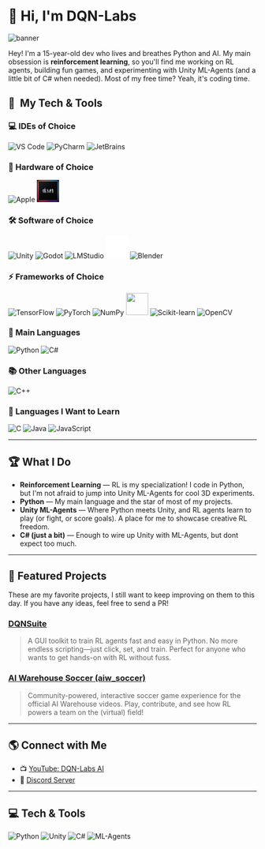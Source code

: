 # 👋 Hi, I'm DQN-Labs

![banner](https://capsule-render.vercel.app/api?type=waving&color=0:22224C,100:2E8FFA&height=160&section=header&text=DQN-Labs&fontSize=48&fontAlignY=35&desc=Reinforcement%20Learning%20%7C%20Python%20%7C%20Unity%20ML-Agents&descAlignY=60)

Hey! I'm a 15-year-old dev who lives and breathes Python and AI. My main obsession is **reinforcement learning**, so you'll find me working on RL agents, building fun games, and experimenting with Unity ML-Agents (and a little bit of C# when needed). Most of my free time? Yeah, it's coding time.

<h2> 🚀 &nbsp;My Tech & Tools</h2>

<!-- IDEs of Choice -->
<h3>💻 IDEs of Choice</h3>
<p align="left">
  <img src="https://cdn.jsdelivr.net/gh/devicons/devicon/icons/vscode/vscode-original.svg" alt="VS Code" title="VS Code" width="45" height="45"/>
  <img src="https://cdn.jsdelivr.net/gh/devicons/devicon/icons/pycharm/pycharm-original.svg" alt="PyCharm" width="45" height="45"/>
  <img src="https://cdn.jsdelivr.net/gh/devicons/devicon/icons/jetbrains/jetbrains-original.svg" alt="JetBrains" width="45" height="45"/>
</p>


<!-- Hardware of Choice -->
<h3>💾 Hardware of Choice</h3>
<p align="left">
  <img src="https://cdn.jsdelivr.net/gh/devicons/devicon/icons/apple/apple-original.svg" alt="Apple" title="Apple" width="45" height="45"/>
  <img src="./assets/icons/m1.svg" alt="Apple M1" width="45" height="45"/>
  
          

</p>

<!-- Software of Choice -->
<h3>🛠️ Software of Choice</h3>
<p align="left">
  <img src="https://cdn.jsdelivr.net/gh/devicons/devicon/icons/unity/unity-original.svg" alt="Unity" title="Unity" width="45" height="45"/>
  <img src="https://cdn.jsdelivr.net/gh/devicons/devicon/icons/godot/godot-original.svg" alt="Godot" title="Godot" width="45" height="45"/>

  <img src="./assets/icons/lmstudio.svg" alt="LMStudio" width="45" height="45"/>
  <img src="./assets/icons/ollama.svg" alt="Ollama" width="45" height="45"/>
  <img src="https://cdn.jsdelivr.net/gh/devicons/devicon/icons/blender/blender-original.svg" alt="Blender" width="45" height="45"/>
  
</p>

<h3>⚡ Frameworks of Choice</h3>
<p align="left">
  <img src="https://cdn.jsdelivr.net/gh/devicons/devicon/icons/tensorflow/tensorflow-original.svg" alt="TensorFlow" title="TensorFlow" width="45" height="45"/>
  <img src="https://cdn.jsdelivr.net/gh/devicons/devicon/icons/pytorch/pytorch-original.svg" alt="PyTorch" title="PyTorch" width="45" height="45"/>
  <img src="https://cdn.jsdelivr.net/gh/devicons/devicon/icons/numpy/numpy-original.svg" alt="NumPy" width="45" height="45"/>
  <img src="https://cdn.jsdelivr.net/gh/devicons/devicon@latest/icons/anaconda/anaconda-original.svg" width="45" height="45"/>
  <img src="https://cdn.jsdelivr.net/gh/devicons/devicon/icons/scikitlearn/scikitlearn-original.svg" alt="Scikit-learn" width="45" height="45"/>
  <img src="https://cdn.jsdelivr.net/gh/devicons/devicon/icons/opencv/opencv-original.svg" alt="OpenCV" width="45" height="45"/>
</p>



<!-- Main Languages -->
<h3>🧠 Main Languages</h3>
<p align="left">
  <img src="https://cdn.jsdelivr.net/gh/devicons/devicon/icons/python/python-original.svg" alt="Python" title="Python" width="45" height="45"/>
  <img src="https://cdn.jsdelivr.net/gh/devicons/devicon/icons/csharp/csharp-original.svg" alt="C#" title="C#" width="45" height="45"/>
</p>

<!-- Other Languages -->
<h3>📚 Other Languages</h3>
<p align="left">
  <img src="https://cdn.jsdelivr.net/gh/devicons/devicon/icons/cplusplus/cplusplus-original.svg" alt="C++" title="C++" width="45" height="45"/>
</p>

<!-- Languages I Want to Learn -->
<h3>🌱 Languages I Want to Learn</h3>
<p align="left">
  <img src="https://cdn.jsdelivr.net/gh/devicons/devicon/icons/c/c-original.svg" alt="C" title="C" width="45" height="45"/>
  <img src="https://cdn.jsdelivr.net/gh/devicons/devicon/icons/java/java-original.svg" alt="Java" width="45" height="45"/>
  <img src="https://cdn.jsdelivr.net/gh/devicons/devicon/icons/javascript/javascript-original.svg" alt="JavaScript" width="45" height="45"/>
</p>



  

---

## 🏆 What I Do

- **Reinforcement Learning** — RL is my specialization! I code in Python, but I'm not afraid to jump into Unity ML-Agents for cool 3D experiments.
- **Python** — My main language and the star of most of my projects.
- **Unity ML-Agents** — Where Python meets Unity, and RL agents learn to play (or fight, or score goals). A place for me to showcase creative RL freedom.
- **C# (just a bit)** — Enough to wire up Unity with ML-Agents, but dont expect too much.

---

## 🚀 Featured Projects

These are my favorite projects, I still want to keep improving on them to this day. If you have any ideas, feel free to send a PR!

### [DQNSuite](https://github.com/DQN-Labs/DQNSuite)
> A GUI toolkit to train RL agents fast and easy in Python. No more endless scripting—just click, set, and train. Perfect for anyone who wants to get hands-on with RL without fuss.

### [AI Warehouse Soccer (aiw_soccer)](https://github.com/DQN-Labs/aiw_soccer)
> Community-powered, interactive soccer game experience for the official AI Warehouse videos. Play, contribute, and see how RL powers a team on the (virtual) field!

---

## 🌎 Connect with Me

- 📺 [YouTube: DQN-Labs AI](https://www.youtube.com/@DQNLabsAI)
- 💬 [Discord Server](https://discord.gg/Vr47JSFDtg)

---

## 💻 Tech & Tools

![Python](https://img.shields.io/badge/Python-3776AB?style=flat&logo=python&logoColor=white)
![Unity](https://img.shields.io/badge/Unity-22224C?style=flat&logo=unity&logoColor=white)
![C#](https://img.shields.io/badge/C%23-239120?style=flat&logo=c-sharp&logoColor=white)
![ML-Agents](https://img.shields.io/badge/ML--Agents-0083CA?style=flat&logo=unity&logoColor=white)

